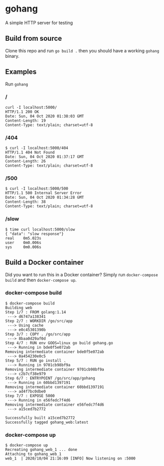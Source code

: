 # gohang
A simple HTTP server for testing

## Build from source

Clone this repo and run `go build .` then you should have a working `gohang` binary.

## Examples

Run `gohang`

### /

```
curl -I localhost:5000/
HTTP/1.1 200 OK
Date: Sun, 04 Oct 2020 01:38:03 GMT
Content-Length: 19
Content-Type: text/plain; charset=utf-8
```

### /404

```
$ curl -I localhost:5000/404
HTTP/1.1 404 Not Found
Date: Sun, 04 Oct 2020 01:37:17 GMT
Content-Length: 26
Content-Type: text/plain; charset=utf-8
```

### /500

```
$ curl -I localhost:5000/500
HTTP/1.1 500 Internal Server Error
Date: Sun, 04 Oct 2020 01:34:28 GMT
Content-Length: 38
Content-Type: text/plain; charset=utf-8
```

### /slow

```
$ time curl localhost:5000/slow
{ "data": "slow response"}
real    0m5.023s
user    0m0.006s
sys     0m0.006s
```

## Build a Docker container

Did you want to run this in a Docker container?
Simply run `docker-compose build` and then `docker-compose up`.

### docker-compose build

```
$ docker-compose build
Building web
Step 1/7 : FROM golang:1.14
 ---> d6747a138341
Step 2/7 : WORKDIR /go/src/app
 ---> Using cache
 ---> e0c45301390b
Step 3/7 : COPY . /go/src/app
 ---> 8baa0d29af0d
Step 4/7 : RUN env GOOS=linux go build gohang.go
 ---> Running in bde0f5e072ab
Removing intermediate container bde0f5e072ab
 ---> 0a454230e0c5
Step 5/7 : RUN go install .
 ---> Running in 9701cb98bf9a
Removing intermediate container 9701cb98bf9a
 ---> c2b7cf38e979
Step 6/7 : ENTRYPOINT /go/src/app/gohang
 ---> Running in 60bbd1397191
Removing intermediate container 60bbd1397191
 ---> ad4f7bc0dbe0
Step 7/7 : EXPOSE 5000
 ---> Running in e56fedc7f4d6
Removing intermediate container e56fedc7f4d6
 ---> a15ced7b2772

Successfully built a15ced7b2772
Successfully tagged gohang_web:latest
```

### docker-compose up

```
$ docker-compose up
Recreating gohang_web_1 ... done
Attaching to gohang_web_1
web_1  | 2020/10/04 21:16:09 [INFO] Now listening on :5000
```
